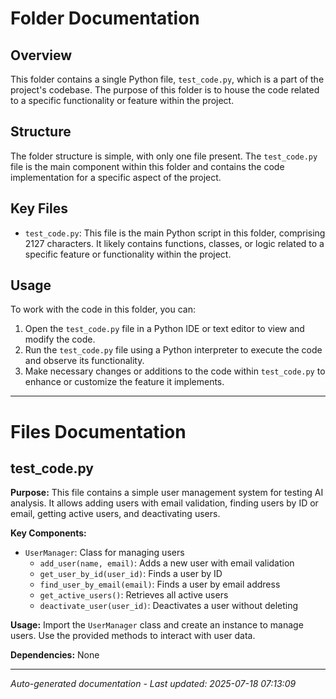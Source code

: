 # Folder Documentation

## Overview
This folder contains a single Python file, `test_code.py`, which is a part of the project's codebase. The purpose of this folder is to house the code related to a specific functionality or feature within the project.

## Structure
The folder structure is simple, with only one file present. The `test_code.py` file is the main component within this folder and contains the code implementation for a specific aspect of the project.

## Key Files
- `test_code.py`: This file is the main Python script in this folder, comprising 2127 characters. It likely contains functions, classes, or logic related to a specific feature or functionality within the project.

## Usage
To work with the code in this folder, you can:
1. Open the `test_code.py` file in a Python IDE or text editor to view and modify the code.
2. Run the `test_code.py` file using a Python interpreter to execute the code and observe its functionality.
3. Make necessary changes or additions to the code within `test_code.py` to enhance or customize the feature it implements.

---

# Files Documentation

## test_code.py

**Purpose:** This file contains a simple user management system for testing AI analysis. It allows adding users with email validation, finding users by ID or email, getting active users, and deactivating users.

**Key Components:**
- `UserManager`: Class for managing users
  - `add_user(name, email)`: Adds a new user with email validation
  - `get_user_by_id(user_id)`: Finds a user by ID
  - `find_user_by_email(email)`: Finds a user by email address
  - `get_active_users()`: Retrieves all active users
  - `deactivate_user(user_id)`: Deactivates a user without deleting

**Usage:** Import the `UserManager` class and create an instance to manage users. Use the provided methods to interact with user data.

**Dependencies:** None

---
*Auto-generated documentation - Last updated: 2025-07-18 07:13:09*
